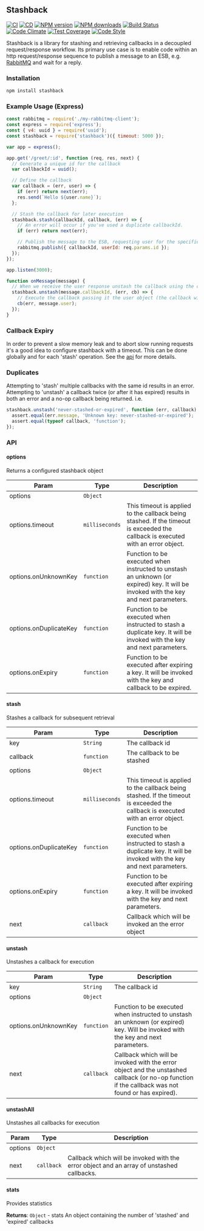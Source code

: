 ## Stashback

[![CI](https://github.com/guidesmiths/stashback/actions/workflows/ci.yml/badge.svg)](https://github.com/guidesmiths/stashback/actions/workflows/ci.yml)
[![CD](https://github.com/guidesmiths/stashback/actions/workflows/cd.yml/badge.svg)](https://github.com/guidesmiths/stashback/actions/workflows/cd.yml)
[![NPM version](https://img.shields.io/npm/v/stashback.svg?style=flat-square)](https://www.npmjs.com/package/stashback)
[![NPM downloads](https://img.shields.io/npm/dm/stashback.svg?style=flat-square)](https://www.npmjs.com/package/stashback)
[![Build Status](https://img.shields.io/travis/guidesmiths/stashback/master.svg)](https://travis-ci.org/guidesmiths/stashback)
[![Code Climate](https://codeclimate.com/github/guidesmiths/stashback/badges/gpa.svg)](https://codeclimate.com/github/guidesmiths/stashback)
[![Test Coverage](https://codeclimate.com/github/guidesmiths/stashback/badges/coverage.svg)](https://codeclimate.com/github/guidesmiths/stashback/coverage)
[![Code Style](https://img.shields.io/badge/code%20style-imperative-brightgreen.svg)](https://github.com/guidesmiths/eslint-config-imperative)

Stashback is a library for stashing and retrieving callbacks in a decoupled request/response workflow. Its primary use case is to enable code within an http request/response sequence to publish a message to an ESB, e.g. [RabbitMQ](http://www.rabbitmq.com/) and wait for a reply.

### Installation

```bash
npm install stashback
```

### Example Usage (Express)

```js
const rabbitmq = require('./my-rabbitmq-client');
const express = require('express');
const { v4: uuid } = require('uuid');
const stashback = require('stashback')({ timeout: 5000 });

var app = express();

app.get('/greet/:id', function (req, res, next) {
  // Generate a unique id for the callback
  var callbackId = uuid();

  // Define the callback
  var callback = (err, user) => {
    if (err) return next(err);
    res.send(`Hello ${user.name}`);
  };

  // Stash the callback for later execution
  stashback.stash(callbackId, callback, (err) => {
    // An error will occur if you've used a duplicate callbackId.
    if (err) return next(err);

    // Publish the message to the ESB, requesting user for the specified id. Using rabbitmq as an example.
    rabbitmq.publish({ callbackId, userId: req.params.id });
  });
});

app.listen(3000);

function onMessage(message) {
  // When we receive the user response unstash the callback using the callbackId specified in the message
  stashback.unstash(message.callbackId, (err, cb) => {
    // Execute the callback passing it the user object (the callback will be a no-op if something went wrong)
    cb(err, message.user);
  });
}
```

### Callback Expiry

In order to prevent a slow memory leak and to abort slow running requests it's a good idea to configure stashback with a timeout. This can be done globally and for each 'stash' operation. See the [api](api.md) for more details.

### Duplicates

Attempting to 'stash' multiple callbacks with the same id results in an error. Attempting to 'unstash' a callback twice (or after it has expired) results in both an error and a no-op callback being returned. i.e.

```js
stashback.unstash('never-stashed-or-expired', function (err, callback) {
  assert.equal(err.message, 'Unknown key: never-stashed-or-expired');
  assert.equal(typeof callback, 'function');
});
```

### API

<a name="module_stashback"></a>

#### options

Returns a configured stashback object

| Param                  | Type                      | Description                                                                                                                          |
| ---------------------- | ------------------------- | ------------------------------------------------------------------------------------------------------------------------------------ |
| options                | <code>Object</code>       |                                                                                                                                      |
| options.timeout        | <code>milliseconds</code> | This timeout is applied to the callback being stashed. If the timeout is exceeded the callback is executed with an error object.     |
| options.onUnknownKey   | <code>function</code>     | Function to be executed when instructed to unstash an unknown (or expired) key. It will be invoked with the key and next parameters. |
| options.onDuplicateKey | <code>function</code>     | Function to be executed when instructed to stash a duplicate key. It will be invoked with the key and next parameters.               |
| options.onExpiry       | <code>function</code>     | Function to be executed after expiring a key. It will be invoked with the key and callback to be expired.                            |

#### stash

Stashes a callback for subsequent retrieval

| Param                  | Type                      | Description                                                                                                                      |
| ---------------------- | ------------------------- | -------------------------------------------------------------------------------------------------------------------------------- |
| key                    | <code>String</code>       | The callback id                                                                                                                  |
| callback               | <code>function</code>     | The callback to be stashed                                                                                                       |
| options                | <code>Object</code>       |                                                                                                                                  |
| options.timeout        | <code>milliseconds</code> | This timeout is applied to the callback being stashed. If the timeout is exceeded the callback is executed with an error object. |
| options.onDuplicateKey | <code>function</code>     | Function to be executed when instructed to stash a duplicate key. It will be invoked with the key and next parameters.           |
| options.onExpiry       | <code>function</code>     | Function to be executed after expiring a key. It will be invoked with the key and next parameters.                               |
| next                   | <code>callback</code>     | Callback which will be invoked an the error object                                                                               |

#### unstash

Unstashes a callback for execution

| Param                | Type                  | Description                                                                                                                                       |
| -------------------- | --------------------- | ------------------------------------------------------------------------------------------------------------------------------------------------- |
| key                  | <code>String</code>   | The callback id                                                                                                                                   |
| options              | <code>Object</code>   |                                                                                                                                                   |
| options.onUnknownKey | <code>function</code> | Function to be executed when instructed to unstash an unknown (or expired) key. Will be invoked with the key and next parameters.                 |
| next                 | <code>callback</code> | Callback which will be invoked with the error object and the unstashed callback (or no-op function if the callback was not found or has expired). |

#### unstashAll

Unstashes all callbacks for execution

| Param   | Type                  | Description                                                                               |
| ------- | --------------------- | ----------------------------------------------------------------------------------------- |
| options | <code>Object</code>   |                                                                                           |
| next    | <code>callback</code> | Callback which will be invoked with the error object and an array of unstashed callbacks. |

#### stats

Provides statistics

**Returns**: <code>Object</code> - stats An object containing the number of 'stashed' and 'expired' callbacks
